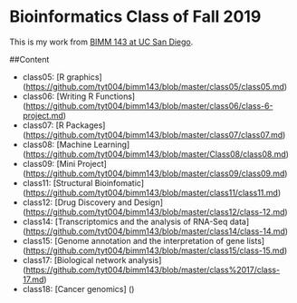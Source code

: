 # Bioinformatics Class of Fall 2019

This is my work from [BIMM 143 at UC San Diego](https://bioboot.github.io/bimm143_F19/).

##Content
- class05: [R graphics] (https://github.com/tyt004/bimm143/blob/master/class05/class05.md)
- class06: [Writing R Functions] (https://github.com/tyt004/bimm143/blob/master/class06/class-6-project.md)
- class07: [R Packages] (https://github.com/tyt004/bimm143/blob/master/class07/class07.md)
- class08: [Machine Learning] (https://github.com/tyt004/bimm143/blob/master/Class08/class08.md)
- class09: [Mini Project] (https://github.com/tyt004/bimm143/blob/master/class09/class09.md)
- class11: [Structural Bioinfomatic] (https://github.com/tyt004/bimm143/blob/master/class11/class11.md)
- class12: [Drug Discovery and Design] (https://github.com/tyt004/bimm143/blob/master/class12/class-12.md)
- class14: [Transcriptomics and the analysis of RNA-Seq data] (https://github.com/tyt004/bimm143/blob/master/class14/class-14.md)
- class15: [Genome annotation and the interpretation of gene lists] (https://github.com/tyt004/bimm143/blob/master/class15/class-15.md)
- class17: [Biological network analysis] (https://github.com/tyt004/bimm143/blob/master/class%2017/class-17.md)
- class18: [Cancer genomics] ()
